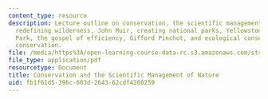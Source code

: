 ```yaml
---
content_type: resource
description: Lecture outline on conservation, the scientific management of nature,
  redefining wilderness, John Muir, creating national parks, Yellowstone National
  Park, the gospel of efficiency, Gifford Pinchot, and ecological consequences of
  conservation.
file: /media/https%3A/open-learning-course-data-rc.s3.amazonaws.com/sts-036-technology-and-nature-in-american-history-spring-2008/fb1f61d5396c603d264362cdf4260259_wk9_outline.pdf
file_type: application/pdf
resourcetype: Document
title: Conservation and the Scientific Management of Nature
uid: fb1f61d5-396c-603d-2643-62cdf4260259
---
```


